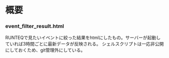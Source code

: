# 概要
### event_filter_result.html
RUNTEQで見たいイベントに絞った結果をhtmlにしたもの。サーバーが起動していれば3時間ごとに最新データが反映される。
シェルスクリプトは一応非公開にしておくため、git管理外にしている。
